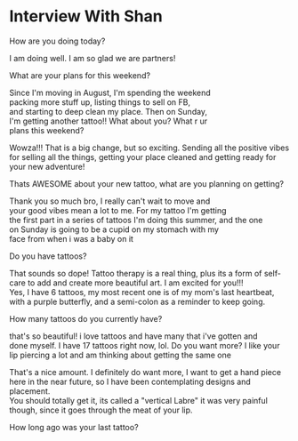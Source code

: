 # Interview With Shan

How are you doing today? <br>

I am doing well. I am so glad we are partners!<br>

What are your plans for this weekend?<br>

Since I'm moving in August, I'm spending the weekend <br>
packing more stuff up, listing things to sell on FB, <br>
and starting to deep clean my place. Then on Sunday, <br>
I'm getting another tattoo!! What about you? What r ur <br>
plans this weekend?

Wowza!!! That is a big change, but so exciting. Sending all the positive vibes for selling all the things, getting your place cleaned and getting ready for your new adventure!<br>

Thats AWESOME about your new tattoo, what are you planning on getting?<br>

Thank you so much bro, I really can't wait to move and <br> your good vibes mean a lot to me. For my tattoo I'm getting <br> the first part in a series of tattoos I'm doing this summer, and the one <br> on Sunday is going to be a cupid on my stomach with my <br> face from when i was a baby on it <br>

Do you have tattoos?

That sounds so dope! Tattoo therapy is a real thing, plus its a form of self-care to add and create more beautiful art. I am excited for you!!!<br>
Yes, I have 6 tattoos, my most recent one is of my mom's last heartbeat, with a purple butterfly, and a semi-colon as a reminder to keep going.

How many tattoos do you currently have?

that's so beautiful! i love tattoos and have many that i've gotten and <br> done myself. I have 17 tattoos right now, lol. Do you want more? I like your lip piercing a lot and am thinking about getting the same one

That's a nice amount. I definitely do want more, I want to get a hand piece here in the near future, so I have been contemplating designs and placement. <br>You should totally get it, its called a "vertical Labre" it was very painful though, since it goes through the meat of your lip.<br>

How long ago was your last tattoo?